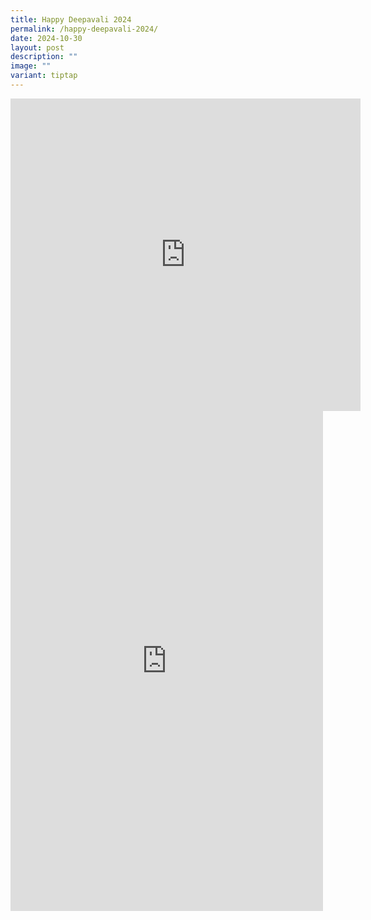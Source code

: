 ```yaml
---
title: Happy Deepavali 2024
permalink: /happy-deepavali-2024/
date: 2024-10-30
layout: post
description: ""
image: ""
variant: tiptap
---
```

<div class="iframe-wrapper">
<iframe style="border:none;overflow:hidden" height="500" width="560" allowfullscreen="true" frameborder="0" src="https://www.facebook.com/plugins/video.php?height=314&amp;href=https%3A%2F%2Fwww.facebook.com%2Falpshealthcaresupplychain%2Fvideos%2F2023511518097495%2F&amp;show_text=true&amp;width=560&amp;t=0"></iframe>
</div>
<div class="iframe-wrapper">
<iframe style="border:none;overflow:hidden" height="800" width="500" allowfullscreen="true" frameborder="0" src="https://www.facebook.com/plugins/post.php?href=https%3A%2F%2Fwww.facebook.com%2Falpshealthcaresupplychain%2Fposts%2Fpfbid02dSfqBaYzK67pUTuSycbS1iF62Ja3D3VHDgUbTyrfjF1XRehGP7vj5DM3SkYrxLkql&amp;show_text=true&amp;width=500"></iframe>
</div>
<p></p>